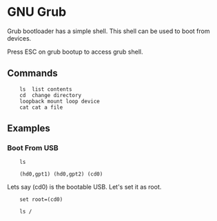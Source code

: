 GNU Grub
========

Grub bootloader has a simple shell. This shell can be used to boot from devices.

Press ESC on grub bootup to access grub shell.

## Commands

```
	ls	list contents
	cd	change directory
	loopback mount loop device
	cat	cat a file
```

## Examples

### Boot From USB

```
	ls

	(hd0,gpt1) (hd0,gpt2) (cd0)
```

Lets say (cd0) is the bootable USB. Let's set it as root.

```
	set root=(cd0)

	ls /
```
